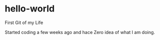 # hello-world
First Git of my Life

Started coding a few weeks ago and hace Zero idea of what I am doing.
